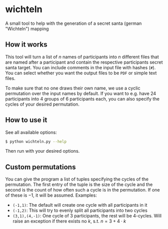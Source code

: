 # wichteln

A small tool to help with the generation of a secret santa (german "Wichteln") mapping

## How it works

This tool will turn a list of $n$ names of participants into $n$ different files
that are named after a participant and contain the respective participants
secret santa target.
You can include comments in the input file with hashes (`#`).
You can select whether you want the output files to be `PDF` or simple text files.

To make sure that no one draws their own name, we use a cyclic permutation over
the input names by default. If you want to e.g. have 24 participants into 4
groups of 6 participants each, you can also specify the cycles of your desired
permutation.

## How to use it

See all available options:

```sh
$ python wichteln.py --help
```

Then run with your desired options.

## Custom permutations

You can give the program a list of tuples specifying the cycles of the permutation.
The first entry of the tuple is the size of the cycle and the second is the count
of how often such a cycle is in the permutation.
If one of these is $-1$, it will be assumed.
Examples:

- `(-1,1)`: The default will create one cycle with all participants in it
- `(-1,2)`: This will try to evenly split all participants into two cycles
- `(3,1),(4,-1)`: One cycle of 3 participants, the rest will be 4-cycles. Will raise
    an exception if there exists no $k$, s.t. $n = 3+4{\cdot}k$
